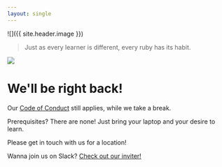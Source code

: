 ```yaml
---
layout: single
---
```


![]({{ site.header.image }})
> Just as every learner is different, every ruby has its habit.

![](https://media2.giphy.com/media/3ov9jRPMChw9ZzVlUk/giphy.gif?cid=3640f6095bf2ab307036422e67c5bb20)

# We'll be right back!

Our [Code of Conduct](/conduct) still applies, while we take a break.

Prerequisites? There are none! Just bring your laptop and your desire to learn.

Please get in touch with us for a location!

Wanna join us on Slack? [Check out our inviter!](http://rubyhabits.herokuapp.com/)



